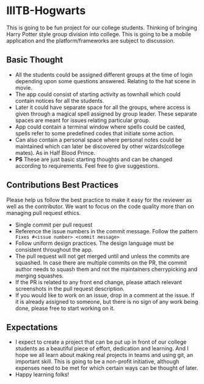# IIITB-Hogwarts

This is going to be fun project for our college students. Thinking of bringing Harry Potter style group division into college. This is going to be a mobile application and the platform/frameworks are subject to discussion. 

## Basic Thought

* All the students could be assigned different groups at the time of login depending upon some questions answered. Relating to the hat scene in movie.
* The app could consist of starting activity as townhall which could contain notices for all the students.
* Later it could have separate space for all the groups, where access is given through a magical spell assigned by group leader. These separate spaces are meant for issues relating particular group.
* App could contain a terminal window where spells could be casted, spells refer to some predefined codes that initiate some action.
* Can also contain a personal space where personal notes could be maintained which can later be discovered by other wizards(college mates). As in Half Blood Prince.
* **PS** These are just basic starting thoughts and can be changed according to requirements. Feel free to give suggestions.

## Contributions Best Practices

Please help us follow the best practice to make it easy for the reviewer as well as the contributor. We want to focus on the code quality more than on managing pull request ethics.

* Single commit per pull request
* Reference the issue numbers in the commit message. Follow the pattern ``` Fixes #<issue number> <commit message>```
* Follow uniform design practices. The design language must be consistent throughout the app.
* The pull request will not get merged until and unless the commits are squashed. In case there are multiple commits on the PR, the commit author needs to squash them and not the maintainers cherrypicking and merging squashes.
* If the PR is related to any front end change, please attach relevant screenshots in the pull request description.
* If you would like to work on an issue, drop in a comment at the issue. If it is already assigned to someone, but there is no sign of any work being done, please free to start working on it.

## Expectations

* I expect to create a project that can be put up in front of our college students as a beautiful piece of effort, dedication and learning. And I hope we all learn about making real projects in teams and using git, an important skill. This is going to be a non-profit initiative, although expenses need to be met for which certain ways can be thought of later.
* Happy learning folks!
